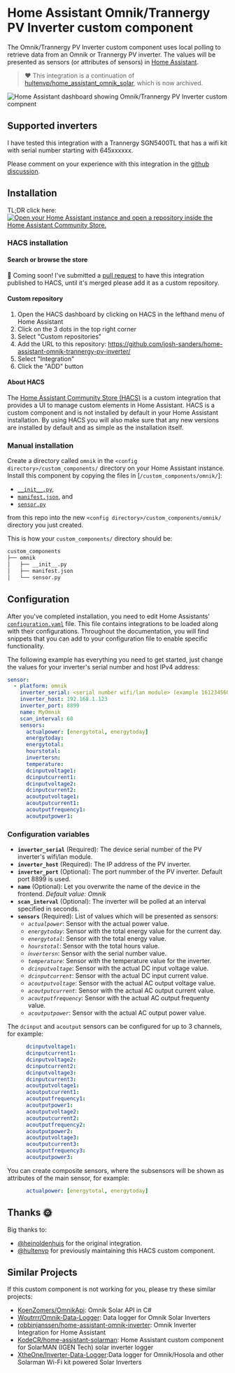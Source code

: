 # Home Assistant Omnik/Trannergy PV Inverter custom component

The Omnik/Trannergy PV Inverter custom component uses local polling to retrieve data from an Omnik or Trannergy PV inverter.
The values will be presented as sensors (or attributes of sensors) in [Home Assistant](https://home-assistant.io/).

> ❤️ This integration is a continuation of [hultenvp/home_assistant_omnik_solar](https://github.com/hultenvp/home_assistant_omnik_solar), which is now archived.

![Home Assistant dashboard showing Omnik/Trannergy PV Inverter custom compnent](https://raw.githubusercontent.com/josh-sanders/home-assistant-omnik-trannergy-pv-inverter/master/images/omnik_sensor_ui.png)

## Supported inverters

I have tested this integration with a Trannergy SGN5400TL that has a wifi kit with serial number starting with 645xxxxxx.

Please comment on your experience with this integration in the [github discussion](https://github.com/josh-sanders/home-assistant-omnik-trannergy-pv-inverter/discussions/3).

## Installation

TL;DR click here: [![Open your Home Assistant instance and open a repository inside the Home Assistant Community Store.](https://my.home-assistant.io/badges/hacs_repository.svg)](https://my.home-assistant.io/redirect/hacs_repository/?owner=josh-sanders&repository=home-assistant-omnik-trannergy-pv-inverter&category=integration)

### HACS installation

#### Search or browse the store

🚀 Coming soon!
I've submitted a [pull request](https://github.com/hacs/default/pull/2627) to have this integration published to HACS, until it's merged please add it as a custom repository.

#### Custom repository

1. Open the HACS dashboard by clicking on HACS in the lefthand menu of Home Assistant
2. Click on the 3 dots in the top right corner
3. Select "Custom repositories"
4. Add the URL to this repository: <https://github.com/josh-sanders/home-assistant-omnik-trannergy-pv-inverter/>
5. Select "Integration" 
6. Click the "ADD" button

#### About HACS

The [Home Assistant Community Store (HACS)](https://hacs.xyz/) is a custom integration that provides a UI to manage custom elements in Home Assistant. HACS is a custom component and is not installed by default in your Home Assistant installation. By using HACS you will also make sure that any new versions are installed by default and as simple as the installation itself.

### Manual installation

Create a directory called `omnik` in the `<config directory>/custom_components/` directory on your Home Assistant instance.
Install this component by copying the files in [`/custom_components/omnik/`]:

* [`__init__.py`](https://raw.githubusercontent.com/josh-sanders/home-assistant-omnik-trannergy-pv-inverter/master/custom_components/omnik/__init__.py),
* [`manifest.json`](https://raw.githubusercontent.com/josh-sanders/home-assistant-omnik-trannergy-pv-inverter/master/custom_components/omnik/manifest.json), and
* [`sensor.py`](https://raw.githubusercontent.com/josh-sanders/home-assistant-omnik-trannergy-pv-inverter/master/custom_components/omnik/sensor.py)

from this repo into the new `<config directory>/custom_components/omnik/` directory you just created.

This is how your `custom_components/` directory should be:

```bash
custom_components
├── omnik
│   ├── __init__.py
│   ├── manifest.json
│   └── sensor.py
```

## Configuration

After you've completed installation, you need to edit Home Assistants' [`configuration.yaml`](https://www.home-assistant.io/docs/configuration/) file. This file contains integrations to be loaded along with their configurations. Throughout the documentation, you will find snippets that you can add to your configuration file to enable specific functionality.

The following example has everything you need to get started, just change the values for your inverter's serial number and host IPv4 address:

``` YAML
sensor:
  - platform: omnik
    inverter_serial: <serial number wifi/lan module> (example 1612345603)
    inverter_host: 192.168.1.123
    inverter_port: 8899
    name: MyOmnik
    scan_interval: 60
    sensors:
      actualpower: [energytotal, energytoday]
      energytoday:
      energytotal:
      hourstotal:
      invertersn:
      temperature:
      dcinputvoltage1:
      dcinputcurrent1:
      dcinputvoltage2:
      dcinputcurrent2:
      acoutputvoltage1:
      acoutputcurrent1:
      acoutputfrequency1:
      acoutputpower1:
```

### Configuration variables

* **`inverter_serial`** (Required): The device serial number of the PV inverter's wifi/lan module.
* **`inverter_host`** (Required): The IP address of the PV inverter.
* **`inverter_port`** (Optional): The port nummber of the PV inverter. Default port 8899 is used.
* **`name`** (Optional): Let you overwrite the name of the device in the frontend. *Default value: Omnik*
* **`scan_interval`** (Optional): The inverter will be polled at an interval specified in seconds.
* **`sensors`** (Required): List of values which will be presented as sensors:
  * *`actualpower`*: Sensor with the actual power value.
  * *`energytoday`*: Sensor with the total energy value for the current day.
  * *`energytotal`*: Sensor with the total energy value.
  * *`hourstotal`*: Sensor with the total hours value.
  * *i`nvertersn`*: Sensor with the serial number value.
  * *`temperature`*: Sensor with the temperature value for the inverter.
  * *`dcinputvoltage`*: Sensor with the actual DC input voltage value.
  * *`dcinputcurrent`*: Sensor with the actual DC input current value.
  * *`acoutputvoltage`*: Sensor with the actual AC output voltage value.
  * *`acoutputcurrent`*: Sensor with the actual AC output current value.
  * *`acoutputfrequency`*: Sensor with the actual AC output frequenty value.
  * *`acoutputpower`*: Sensor with the actual AC output power value.

The `dcinput` and `acoutput` sensors can be configured for up to 3 channels, for example:

``` YAML
      dcinputvoltage1:   
      dcinputcurrent1:   
      dcinputvoltage2:   
      dcinputcurrent2:   
      dcinputvoltage3:   
      dcinputcurrent3:   
      acoutputvoltage1:  
      acoutputcurrent1:  
      acoutputfrequency1:
      acoutputpower1:    
      acoutputvoltage2:  
      acoutputcurrent2:  
      acoutputfrequency2:
      acoutputpower2:    
      acoutputvoltage3:  
      acoutputcurrent3:  
      acoutputfrequency3:
      acoutputpower3:    
```

You can create composite sensors, where the subsensors will be shown as attributes of the main sensor, for example:

``` YAML
      actualpower: [energytotal, energytoday]
```

## Thanks 🌞

Big thanks to:

* [@heinoldenhuis](https://github.com/heinoldenhuis) for the original integration.
* [@hultenvp](https://github.com/hultenvp) for previously maintaining this HACS custom component.

## Similar Projects

If this custom component is not working for you, please try these similar projects:

* [KoenZomers/OmnikApi](https://github.com/KoenZomers/OmnikApi): Omnik Solar API in C#
* [Woutrrr/Omnik-Data-Logger](https://github.com/Woutrrr/Omnik-Data-Logger): Data logger for Omnik Solar Inverters
* [robbinjanssen/home-assistant-omnik-inverter](https://github.com/robbinjanssen/home-assistant-omnik-inverter): Omnik Inverter Integration for Home Assistant
* [KodeCR/home-assistant-solarman](https://github.com/KodeCR/home-assistant-solarman): Home Assistant custom component for SolarMAN (IGEN Tech) solar inverter logger
* [XtheOne/Inverter-Data-Logger](https://github.com/XtheOne/Inverter-Data-Logger):Data logger for Omnik/Hosola and other Solarman Wi-Fi kit powered Solar Inverters
